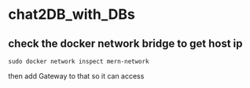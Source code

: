 # chat2DB_with_DBs


## check the docker network bridge to get host ip
```
sudo docker network inspect mern-network
```

then add Gateway to that so it can access